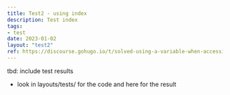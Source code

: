 ```yaml
---
title: Test2 - using index
description: Test index
tags:
- test
date: 2023-01-02
layout: "test2"
ref: https://discourse.gohugo.io/t/solved-using-a-variable-when-accessing-data-location/4196/2
---
```


tbd: include test results
- look in layouts/tests/ for the code and here for the result

